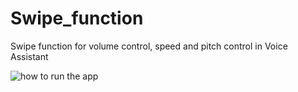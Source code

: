 # Swipe_function
Swipe function for volume control, speed and pitch control in Voice Assistant


![how to run the app](https://user-images.githubusercontent.com/46768752/76960936-c79d3600-695f-11ea-9d33-668cfcd7eecb.jpg)
